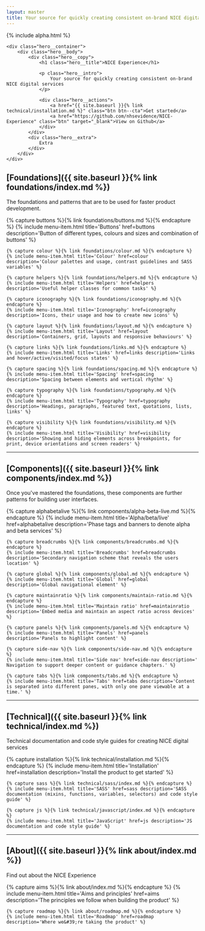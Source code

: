 ```yaml
---
layout: master
title: Your source for quickly creating consistent on-brand NICE digital services
---
```


<div class="hero">
    {% include alpha.html %}

    <div class="hero__container">
        <div class="hero__body">
            <div class="hero__copy">
                <h1 class="hero__title">NICE Experience</h1>

                <p class="hero__intro">
                    Your source for quickly creating consistent on-brand NICE digital services
                </p>

                <div class="hero__actions">
                    <a href="{{ site.baseurl }}{% link technical/installation.md %}" class="btn btn--cta">Get started</a>
                    <a href="https://github.com/nhsevidence/NICE-Experience" class="btn" target="_blank">View on Github</a>
                </div>
            </div>
            <div class="hero__extra">
                Extra
            </div>
        </div>
    </div>
</div>

<div class="container" markdown="1">

## [Foundations]({{ site.baseurl }}{% link foundations/index.md %})

The foundations and patterns that are to be used for faster product development.

<div class="grid">
    {% capture buttons %}{% link foundations/buttons.md %}{% endcapture %}
    {% include menu-item.html title='Buttons' href=buttons description='Button of different types, colours and sizes and combination of buttons' %}

    {% capture colour %}{% link foundations/colour.md %}{% endcapture %}
    {% include menu-item.html title='Colour' href=colour description='Colour palettes and usage, contrast guidelines and SASS variables' %}

    {% capture helpers %}{% link foundations/helpers.md %}{% endcapture %}
    {% include menu-item.html title='Helpers' href=helpers description='Useful helper classes for common tasks' %}

    {% capture iconography %}{% link foundations/iconography.md %}{% endcapture %}
    {% include menu-item.html title='Iconography' href=iconography description='Icons, their usage and how to create new icons' %}

    {% capture layout %}{% link foundations/layout.md %}{% endcapture %}
    {% include menu-item.html title='Layout' href=layout description='Containers, grid, layouts and responsive behaviours' %}

    {% capture links %}{% link foundations/links.md %}{% endcapture %}
    {% include menu-item.html title='Links' href=links description='Links and hover/active/visited/focus states' %}

    {% capture spacing %}{% link foundations/spacing.md %}{% endcapture %}
    {% include menu-item.html title='Spacing' href=spacing description='Spacing between elements and vertical rhythm' %}

    {% capture typography %}{% link foundations/typography.md %}{% endcapture %}
    {% include menu-item.html title='Typography' href=typography description='Headings, paragraphs, featured text, quotations, lists, links' %}

    {% capture visibility %}{% link foundations/visibility.md %}{% endcapture %}
    {% include menu-item.html title='Visibility' href=visibility description='Showing and hiding elements across breakpoints, for print, device orientations and screen readers' %}
</div>

___

## [Components]({{ site.baseurl }}{% link components/index.md %})

Once you've mastered the foundations, these components are further patterns for building user interfaces.

<div class="grid">
    {% capture alphabetalive %}{% link components/alpha-beta-live.md %}{% endcapture %}
    {% include menu-item.html title='Alpha/beta/live' href=alphabetalive description='Phase tags and banners to denote alpha and beta services' %}

    {% capture breadcrumbs %}{% link components/breadcrumbs.md %}{% endcapture %}
    {% include menu-item.html title='Breadcrumbs' href=breadcrumbs description='Secondary navigation scheme that reveals the users location' %}

    {% capture global %}{% link components/global.md %}{% endcapture %}
    {% include menu-item.html title='Global' href=global description='Global navigational element' %}

    {% capture maintainratio %}{% link components/maintain-ratio.md %}{% endcapture %}
    {% include menu-item.html title='Maintain ratio' href=maintainratio description='Embed media and maintain an aspect ratio across devices' %}

    {% capture panels %}{% link components/panels.md %}{% endcapture %}
    {% include menu-item.html title='Panels' href=panels description='Panels to highlight content' %}

    {% capture side-nav %}{% link components/side-nav.md %}{% endcapture %}
    {% include menu-item.html title='Side nav' href=side-nav description=' Navigation to support deeper content or guidance chapters.' %}

    {% capture tabs %}{% link components/tabs.md %}{% endcapture %}
    {% include menu-item.html title='Tabs' href=tabs description='Content is separated into different panes, with only one pane viewable at a time.' %}
</div>

___

## [Technical]({{ site.baseurl }}{% link technical/index.md %})

Technical documentation and code style guides for creating NICE digital services

<div class="grid">
    {% capture installation %}{% link technical/installation.md %}{% endcapture %}
    {% include menu-item.html title='Installation' href=installation description='Install the product to get started' %}

    {% capture sass %}{% link technical/sass/index.md %}{% endcapture %}
    {% include menu-item.html title='SASS' href=sass description='SASS documentation (mixins, functions, variables, selectors) and code style guide' %}

    {% capture js %}{% link technical/javascript/index.md %}{% endcapture %}
    {% include menu-item.html title='JavaScript' href=js description='JS documentation and code style guide' %}
</div>

___

## [About]({{ site.baseurl }}{% link about/index.md %})

Find out about the NICE Experience

<div class="grid">
    {% capture aims %}{% link about/index.md %}{% endcapture %}
    {% include menu-item.html title='Aims and principles' href=aims description='The principles we follow when building the product' %}

    {% capture roadmap %}{% link about/roadmap.md %}{% endcapture %}
    {% include menu-item.html title='Roadmap' href=roadmap description='Where we&#39;re taking the product' %}
</div>

</div>